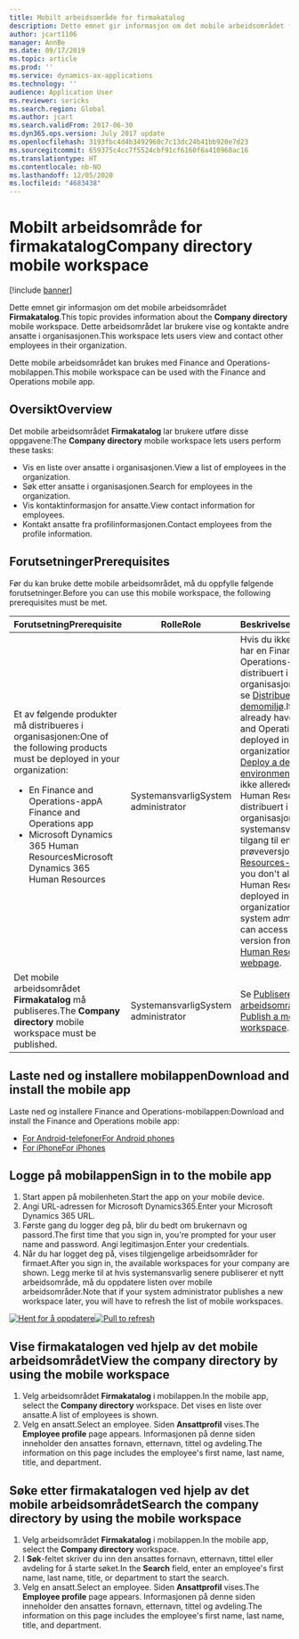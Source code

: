 ```yaml
---
title: Mobilt arbeidsområde for firmakatalog
description: Dette emnet gir informasjon om det mobile arbeidsområdet for firmakatalog, som lar brukere vise og kontakte andre ansatte i organisasjonen.
author: jcart1106
manager: AnnBe
ms.date: 09/17/2019
ms.topic: article
ms.prod: ''
ms.service: dynamics-ax-applications
ms.technology: ''
audience: Application User
ms.reviewer: sericks
ms.search.region: Global
ms.author: jcart
ms.search.validFrom: 2017-06-30
ms.dyn365.ops.version: July 2017 update
ms.openlocfilehash: 3193fbc4d4b3492960c7c13dc24b41bb920e7d23
ms.sourcegitcommit: 659375c4cc7f5524cbf91cf6160f6a410960ac16
ms.translationtype: HT
ms.contentlocale: nb-NO
ms.lasthandoff: 12/05/2020
ms.locfileid: "4683438"
---
```

# <a name="company-directory-mobile-workspace"></a><span data-ttu-id="c59fb-103">Mobilt arbeidsområde for firmakatalog</span><span class="sxs-lookup"><span data-stu-id="c59fb-103">Company directory mobile workspace</span></span>

[!include [banner](../includes/banner.md)]

<span data-ttu-id="c59fb-104">Dette emnet gir informasjon om det mobile arbeidsområdet **Firmakatalog**.</span><span class="sxs-lookup"><span data-stu-id="c59fb-104">This topic provides information about the **Company directory** mobile workspace.</span></span> <span data-ttu-id="c59fb-105">Dette arbeidsområdet lar brukere vise og kontakte andre ansatte i organisasjonen.</span><span class="sxs-lookup"><span data-stu-id="c59fb-105">This workspace lets users view and contact other employees in their organization.</span></span>

<span data-ttu-id="c59fb-106">Dette mobile arbeidsområdet kan brukes med Finance and Operations-mobilappen.</span><span class="sxs-lookup"><span data-stu-id="c59fb-106">This mobile workspace can be used with the Finance and Operations mobile app.</span></span>

## <a name="overview"></a><span data-ttu-id="c59fb-107">Oversikt</span><span class="sxs-lookup"><span data-stu-id="c59fb-107">Overview</span></span>
<span data-ttu-id="c59fb-108">Det mobile arbeidsområdet **Firmakatalog** lar brukere utføre disse oppgavene:</span><span class="sxs-lookup"><span data-stu-id="c59fb-108">The **Company directory** mobile workspace lets users perform these tasks:</span></span>

- <span data-ttu-id="c59fb-109">Vis en liste over ansatte i organisasjonen.</span><span class="sxs-lookup"><span data-stu-id="c59fb-109">View a list of employees in the organization.</span></span>
- <span data-ttu-id="c59fb-110">Søk etter ansatte i organisasjonen.</span><span class="sxs-lookup"><span data-stu-id="c59fb-110">Search for employees in the organization.</span></span>
- <span data-ttu-id="c59fb-111">Vis kontaktinformasjon for ansatte.</span><span class="sxs-lookup"><span data-stu-id="c59fb-111">View contact information for employees.</span></span>
- <span data-ttu-id="c59fb-112">Kontakt ansatte fra profilinformasjonen.</span><span class="sxs-lookup"><span data-stu-id="c59fb-112">Contact employees from the profile information.</span></span>

## <a name="prerequisites"></a><span data-ttu-id="c59fb-113">Forutsetninger</span><span class="sxs-lookup"><span data-stu-id="c59fb-113">Prerequisites</span></span>
<span data-ttu-id="c59fb-114">Før du kan bruke dette mobile arbeidsområdet, må du oppfylle følgende forutsetninger.</span><span class="sxs-lookup"><span data-stu-id="c59fb-114">Before you can use this mobile workspace, the following prerequisites must be met.</span></span>

<table>
<thead>
<tr class="header">
<th><span data-ttu-id="c59fb-115">Forutsetning</span><span class="sxs-lookup"><span data-stu-id="c59fb-115">Prerequisite</span></span></th>
<th><span data-ttu-id="c59fb-116">Rolle</span><span class="sxs-lookup"><span data-stu-id="c59fb-116">Role</span></span></th>
<th><span data-ttu-id="c59fb-117">Beskrivelse</span><span class="sxs-lookup"><span data-stu-id="c59fb-117">Description</span></span></th>
</tr>
</thead>
<tbody>
<tr class="odd">
<td><span data-ttu-id="c59fb-118">Et av følgende produkter må distribueres i organisasjonen:</span><span class="sxs-lookup"><span data-stu-id="c59fb-118">One of the following products must be deployed in your organization:</span></span>
<ul><li><span data-ttu-id="c59fb-119">En Finance and Operations-app</span><span class="sxs-lookup"><span data-stu-id="c59fb-119">A Finance and Operations app</span></span></li>
<li><span data-ttu-id="c59fb-120">Microsoft Dynamics 365 Human Resources</span><span class="sxs-lookup"><span data-stu-id="c59fb-120">Microsoft Dynamics 365 Human Resources</span></span></li>
</ul>
</td>
<td><span data-ttu-id="c59fb-121">Systemansvarlig</span><span class="sxs-lookup"><span data-stu-id="c59fb-121">System administrator</span></span></td>
<td><span data-ttu-id="c59fb-122">Hvis du ikke allerede har en Finance and Operations-app distribuert i organisasjonen, kan du se <a href="../deployment/deploy-demo-environment.md">Distribuere et demomiljø</a>.</span><span class="sxs-lookup"><span data-stu-id="c59fb-122">If you don&#39;t already have a Finance and Operations app deployed in your organization, see <a href="../deployment/deploy-demo-environment.md">Deploy a demo environment</a>.</span></span> <span data-ttu-id="c59fb-123">Hvis du ikke allerede har Human Resources distribuert i organisasjonen, kan systemansvarlig få tilgang til en prøveversjon fra <a href="https://dynamics.microsoft.com/human-resources/overview/">Human Resources-nettsiden</a>.</span><span class="sxs-lookup"><span data-stu-id="c59fb-123">If you don&#39;t already have Human Resources deployed in your organization, the system administrator can access a trial version from the <a href="https://dynamics.microsoft.com/human-resources/overview/">Human Resources webpage</a>.</span></span>
</td>
</tr>
<tr class="even">
<td><span data-ttu-id="c59fb-124">Det mobile arbeidsområdet <strong>Firmakatalog</strong> må publiseres.</span><span class="sxs-lookup"><span data-stu-id="c59fb-124">The <strong>Company directory</strong> mobile workspace must be published.</span></span></td>
<td><span data-ttu-id="c59fb-125">Systemansvarlig</span><span class="sxs-lookup"><span data-stu-id="c59fb-125">System administrator</span></span></td>
<td><span data-ttu-id="c59fb-126">Se <a href="publish-mobile-workspace.md">Publisere et mobilt arbeidsområde</a>.</span><span class="sxs-lookup"><span data-stu-id="c59fb-126">See <a href="publish-mobile-workspace.md">Publish a mobile workspace</a>.</span></span></td>
</tr>
</tbody>
</table>

## <a name="download-and-install-the-mobile-app"></a><span data-ttu-id="c59fb-127">Laste ned og installere mobilappen</span><span class="sxs-lookup"><span data-stu-id="c59fb-127">Download and install the mobile app</span></span>
<span data-ttu-id="c59fb-128">Laste ned og installere Finance and Operations-mobilappen:</span><span class="sxs-lookup"><span data-stu-id="c59fb-128">Download and install the Finance and Operations mobile app:</span></span>

-   [<span data-ttu-id="c59fb-129">For Android-telefoner</span><span class="sxs-lookup"><span data-stu-id="c59fb-129">For Android phones</span></span>](https://go.microsoft.com/fwlink/?linkid=850662)
-   [<span data-ttu-id="c59fb-130">For iPhone</span><span class="sxs-lookup"><span data-stu-id="c59fb-130">For iPhones</span></span>](https://go.microsoft.com/fwlink/?linkid=850663)

## <a name="sign-in-to-the-mobile-app"></a><span data-ttu-id="c59fb-131">Logge på mobilappen</span><span class="sxs-lookup"><span data-stu-id="c59fb-131">Sign in to the mobile app</span></span>
1.  <span data-ttu-id="c59fb-132">Start appen på mobilenheten.</span><span class="sxs-lookup"><span data-stu-id="c59fb-132">Start the app on your mobile device.</span></span>
2.  <span data-ttu-id="c59fb-133">Angi URL-adressen for Microsoft Dynamics365.</span><span class="sxs-lookup"><span data-stu-id="c59fb-133">Enter your Microsoft Dynamics 365 URL.</span></span>
3.  <span data-ttu-id="c59fb-134">Første gang du logger deg på, blir du bedt om brukernavn og passord.</span><span class="sxs-lookup"><span data-stu-id="c59fb-134">The first time that you sign in, you're prompted for your user name and password.</span></span> <span data-ttu-id="c59fb-135">Angi legitimasjon.</span><span class="sxs-lookup"><span data-stu-id="c59fb-135">Enter your credentials.</span></span>
4.  <span data-ttu-id="c59fb-136">Når du har logget deg på, vises tilgjengelige arbeidsområder for firmaet.</span><span class="sxs-lookup"><span data-stu-id="c59fb-136">After you sign in, the available workspaces for your company are shown.</span></span> <span data-ttu-id="c59fb-137">Legg merke til at hvis systemansvarlig senere publiserer et nytt arbeidsområde, må du oppdatere listen over mobile arbeidsområder.</span><span class="sxs-lookup"><span data-stu-id="c59fb-137">Note that if your system administrator publishes a new workspace later, you will have to refresh the list of mobile workspaces.</span></span>

<span data-ttu-id="c59fb-138">[![Hent for å oppdatere](./media/pull-to-refresh-list-of-workspaces-183x300.png)](./media/pull-to-refresh-list-of-workspaces.png)</span><span class="sxs-lookup"><span data-stu-id="c59fb-138">[![Pull to refresh](./media/pull-to-refresh-list-of-workspaces-183x300.png)](./media/pull-to-refresh-list-of-workspaces.png)</span></span>

## <a name="view-the-company-directory-by-using-the-mobile-workspace"></a><span data-ttu-id="c59fb-139">Vise firmakatalogen ved hjelp av det mobile arbeidsområdet</span><span class="sxs-lookup"><span data-stu-id="c59fb-139">View the company directory by using the mobile workspace</span></span>
1.  <span data-ttu-id="c59fb-140">Velg arbeidsområdet **Firmakatalog** i mobilappen.</span><span class="sxs-lookup"><span data-stu-id="c59fb-140">In the mobile app, select the **Company directory** workspace.</span></span> <span data-ttu-id="c59fb-141">Det vises en liste over ansatte.</span><span class="sxs-lookup"><span data-stu-id="c59fb-141">A list of employees is shown.</span></span>
3.  <span data-ttu-id="c59fb-142">Velg en ansatt.</span><span class="sxs-lookup"><span data-stu-id="c59fb-142">Select an employee.</span></span> <span data-ttu-id="c59fb-143">Siden **Ansattprofil** vises.</span><span class="sxs-lookup"><span data-stu-id="c59fb-143">The **Employee profile** page appears.</span></span> <span data-ttu-id="c59fb-144">Informasjonen på denne siden inneholder den ansattes fornavn, etternavn, tittel og avdeling.</span><span class="sxs-lookup"><span data-stu-id="c59fb-144">The information on this page includes the employee's first name, last name, title, and department.</span></span>

## <a name="search-the-company-directory-by-using-the-mobile-workspace"></a><span data-ttu-id="c59fb-145">Søke etter firmakatalogen ved hjelp av det mobile arbeidsområdet</span><span class="sxs-lookup"><span data-stu-id="c59fb-145">Search the company directory by using the mobile workspace</span></span>
1.  <span data-ttu-id="c59fb-146">Velg arbeidsområdet **Firmakatalog** i mobilappen.</span><span class="sxs-lookup"><span data-stu-id="c59fb-146">In the mobile app, select the **Company directory** workspace.</span></span>
2.  <span data-ttu-id="c59fb-147">I **Søk**-feltet skriver du inn den ansattes fornavn, etternavn, tittel eller avdeling for å starte søket.</span><span class="sxs-lookup"><span data-stu-id="c59fb-147">In the **Search** field, enter an employee's first name, last name, title, or department to start the search.</span></span>
3.  <span data-ttu-id="c59fb-148">Velg en ansatt.</span><span class="sxs-lookup"><span data-stu-id="c59fb-148">Select an employee.</span></span> <span data-ttu-id="c59fb-149">Siden **Ansattprofil** vises.</span><span class="sxs-lookup"><span data-stu-id="c59fb-149">The **Employee profile** page appears.</span></span> <span data-ttu-id="c59fb-150">Informasjonen på denne siden inneholder den ansattes fornavn, etternavn, tittel og avdeling.</span><span class="sxs-lookup"><span data-stu-id="c59fb-150">The information on this page includes the employee's first name, last name, title, and department.</span></span>

